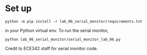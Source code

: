 # Set up
```
python -m pip install -r lab_06_serial_monitor/requirements.txt
```
in your Python virtual env. To run the serial monitor,
```
python lab_06_serial_monitor/serial_monitor_lab_06.py
```

Credit to ECE342 staff for serial monitor code.
